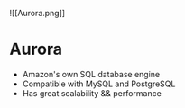 ![[Aurora.png]]
# Aurora
- Amazon's own SQL database engine
- Compatible with MySQL and PostgreSQL
- Has great scalability && performance

